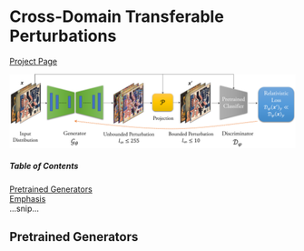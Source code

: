 # Cross-Domain Transferable Perturbations 
[Project Page](https://muzammal-naseer.github.io/Cross-domain-perturbations/)

![Learning Algo](/assets/cross_distribution.png)
##### Table of Contents  
[Pretrained Generators](#generators)  
[Emphasis](#emphasis)  
...snip...    
<a name="headers"/>
## Pretrained Generators
